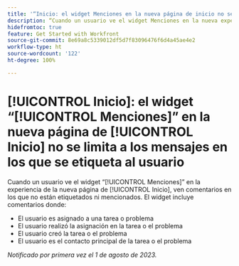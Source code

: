 ```yaml
---
title: '“Inicio: el widget Menciones en la nueva página de inicio no se limita a los mensajes donde se etiqueta al usuario”.'
description: “Cuando un usuario ve el widget Menciones en la nueva experiencia de Inicio, ve comentarios en los que él no está etiquetado ni mencionado”.
hidefromtoc: true
feature: Get Started with Workfront
source-git-commit: 8e69a8c5339012df5d7f83096476f6d4a45ae4e2
workflow-type: ht
source-wordcount: '122'
ht-degree: 100%

---
```



# [!UICONTROL Inicio]: el widget “[!UICONTROL Menciones]” en la nueva página de [!UICONTROL Inicio] no se limita a los mensajes en los que se etiqueta al usuario

Cuando un usuario ve el widget “[!UICONTROL Menciones]” en la experiencia de la nueva página de [!UICONTROL Inicio], ven comentarios en los que no están etiquetados ni mencionados. El widget incluye comentarios donde:

* El usuario es asignado a una tarea o problema
* El usuario realizó la asignación en la tarea o el problema
* El usuario creó la tarea o el problema
* El usuario es el contacto principal de la tarea o el problema

_Notificado por primera vez el 1 de agosto de 2023._

